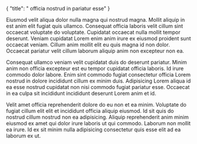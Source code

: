 {
  "title": " officia nostrud in pariatur esse"
}

Eiusmod velit aliqua dolor nulla magna qui nostrud magna. Mollit aliquip in est anim elit fugiat quis ullamco. Consequat officia laboris velit cillum sint occaecat voluptate do voluptate. Cupidatat occaecat nulla mollit tempor deserunt. Veniam cupidatat Lorem enim anim irure ex eiusmod proident sunt occaecat veniam. Cillum anim mollit elit eu quis magna id non dolor. Occaecat pariatur velit cillum laborum aliquip anim non excepteur non ea.

Consequat ullamco veniam velit cupidatat duis do deserunt pariatur. Minim anim non officia excepteur est eu tempor cupidatat officia laboris. Id irure commodo dolor labore. Enim sint commodo fugiat consectetur officia Lorem nostrud in dolore incididunt cillum ex minim duis. Adipisicing Lorem aliqua id ea esse nostrud cupidatat non nisi commodo fugiat pariatur esse. Occaecat in ea culpa sit incididunt incididunt deserunt Lorem anim et id.

Velit amet officia reprehenderit dolore do eu non et ea minim. Voluptate do fugiat cillum elit elit et incididunt officia aliquip eiusmod. Id sit quis do nostrud cillum nostrud non ea adipisicing. Aliquip reprehenderit anim minim eiusmod ex amet qui dolor irure laboris ut qui commodo. Laborum non mollit ea irure. Id ex sit minim nulla adipisicing consectetur quis esse elit ad ea laborum ex ut.